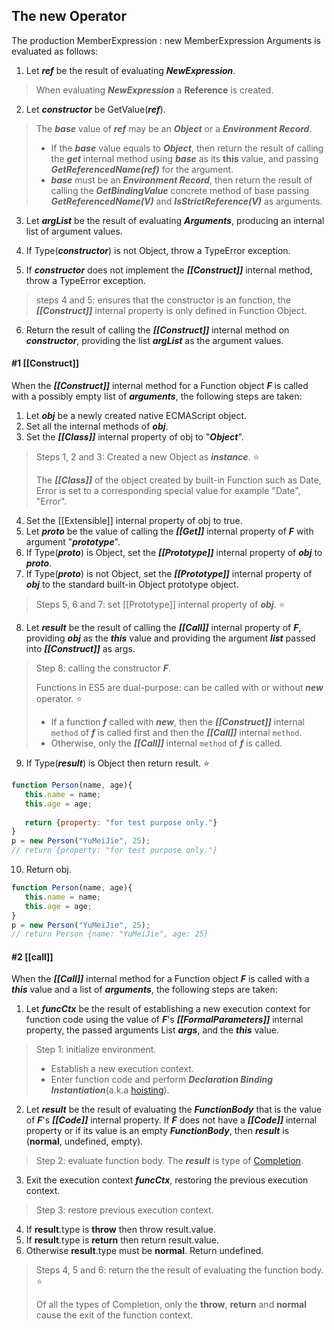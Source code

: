 ## The new Operator

The production MemberExpression : new MemberExpression Arguments is evaluated as follows:
1. Let ***ref*** be the result of evaluating ***NewExpression***.
> When evaluating ***NewExpression*** a **Reference** is created.

2. Let ***constructor*** be GetValue(***ref***).
> The ***base*** value of ***ref*** may be an ***Object*** or a ***Environment Record***.
> - If the ***base*** value equals to ***Object***, then return the result of calling the ***get*** internal method 
using ***base*** as its **this** value, and passing ***GetReferencedName(ref)*** for the argument.
> - ***base*** must be an ***Environment Record***, then return the result of calling the ***GetBindingValue*** concrete 
method of base passing ***GetReferencedName(V)*** and ***IsStrictReference(V)*** as arguments.

3. Let ***argList*** be the result of evaluating ***Arguments***, producing an internal list of argument values.

4. If Type(***constructor***) is not Object, throw a TypeError exception.
5. If ***constructor*** does not implement the ***[[Construct]]*** internal method, throw a TypeError exception.
> steps 4 and 5: ensures that the constructor is an function, the ***[[Construct]]*** internal property is only defined in Function Object.

6. Return the result of calling the ***[[Construct]]*** internal method on ***constructor***, providing the list ***argList*** as the argument values.

#### #1 [[Construct]]

When the ***[[Construct]]*** internal method for a Function object ***F*** is called with a possibly empty list of ***arguments***, the following steps are taken:

1. Let ***obj*** be a newly created native ECMAScript object.
2. Set all the internal methods of ***obj***.
3. Set the ***[[Class]]*** internal property of obj to "***Object***".
> Steps 1, 2 and 3: Created a new Object as ***instance***.  :star:
> 
> The ***[[Class]]*** of the object created by built-in Function such as Date, Error is set to a corresponding special value for example "Date", "Error".

4. Set the [[Extensible]] internal property of obj to true.
5. Let ***proto*** be the value of calling the ***[[Get]]*** internal property of ***F*** with argument "***prototype***".
6. If Type(***proto***) is Object, set the ***[[Prototype]]*** internal property of ***obj*** to ***proto***.
7. If Type(***proto***) is not Object, set the ***[[Prototype]]*** internal property of ***obj*** to the standard built-in Object prototype object.
> Steps 5, 6 and 7: set [[Prototype]] internal property of ***obj***. :star:

8. Let ***result*** be the result of calling the ***[[Call]]*** internal property of ***F***, providing ***obj*** as the ***this*** value and providing the argument ***list*** passed into ***[[Construct]]*** as args.
> Step 8: calling the constructor ***F***.
> 
> Functions in ES5 are dual-purpose: can be called with or without ***new*** operator. :star:
> - If a function ***f*** called with ***new***, then the ***[[Construct]]*** internal `method` of ***f*** is called first and then the ***[[Call]]*** internal `method`.
> - Otherwise, only the ***[[Call]]*** internal `method` of ***f*** is called.

9. If Type(***result***) is Object then return result. :star:
```javascript
function Person(name, age){  
   this.name = name;
   this.age = age;
   
   return {property: "for test purpose only."}
}
p = new Person("YuMeiJie", 25);
// return {property: "for test purpose only."}
```
10. Return obj.
```javascript
function Person(name, age){  
   this.name = name;
   this.age = age;
}
p = new Person("YuMeiJie", 25);
// return Person {name: "YuMeiJie", age: 25}
```

#### #2 [[call]]

When the ***[[Call]]*** internal method for a Function object ***F*** is called with a ***this*** value and a list of ***arguments***, the following steps are taken:

1. Let ***funcCtx*** be the result of establishing a new execution context for function code using the value of ***F***'s ***[[FormalParameters]]*** internal property, the passed arguments List ***args***, and the ***this*** value.
> Step 1: initialize environment.
> - Establish a new execution context.
> - Enter function code and perform ***Declaration Binding Instantiation***(a.k.a [hoisting](../../hoisting.md)).

2. Let ***result*** be the result of evaluating the ***FunctionBody*** that is the value of ***F***'s ***[[Code]]*** internal property. If ***F*** does not have a ***[[Code]]*** internal property or if its value is an empty ***FunctionBody***, then ***result*** is (**normal**, undefined, empty). 
> Step 2: evaluate function body.
> The ***result*** is type of [Completion](./es_types.md).

3. Exit the execution context ***funcCtx***, restoring the previous execution context.
> Step 3: restore previous execution context.

4. If **result**.type is **throw** then throw result.value.
5. If **result**.type is **return** then return result.value.
6. Otherwise **result**.type must be **normal**. Return undefined.
> Steps 4, 5 and 6: return the the result of evaluating the function body. :star:
> 
> Of all the types of Completion, only the **throw**, **return** and **normal**  cause the exit of the function context.
